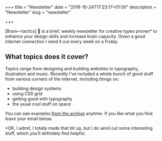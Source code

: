 +++
title = "Newsletter"
date = "2016-10-24T17:23:17+01:00"
description = "Newsletter"
slug = "newsletter"

+++

[Brain&mdash;tactics] 🤯 is a brief, weekly newsletter for creative types proven* to enhance your design skills and increase brain capacity. Given a good internet connection I send it out every week on a Friday.

## What topics does it cover?

Topics range from designing and building websites to typography, illustration and music. Recently I’ve included a whole bunch of good stuff from various corners of the internet, including things on:

- building design systems
- using CSS grid
- getting good with typography
- the usual cool stuff on space

You can see examples [from the archive](http://us14.campaign-archive1.com/home/?u=4e8fba8d0ab4a857159c0104e&id=d6ad2b65ca) anytime. If you like what you find leave your email below.


*OK, I admit, I totally made that bit up, but I do send out some interesting stuff, which you’ll definitely find helpful.
